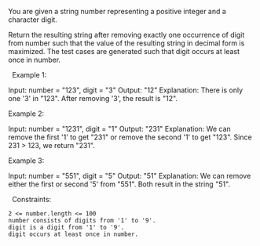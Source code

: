 You are given a string number representing a positive integer and a character digit.

Return the resulting string after removing exactly one occurrence of digit from number such that the value of the resulting string in decimal form is maximized. The test cases are generated such that digit occurs at least once in number.

 
Example 1:

Input: number = "123", digit = "3"
Output: "12"
Explanation: There is only one '3' in "123". After removing '3', the result is "12".


Example 2:

Input: number = "1231", digit = "1"
Output: "231"
Explanation: We can remove the first '1' to get "231" or remove the second '1' to get "123".
Since 231 > 123, we return "231".


Example 3:

Input: number = "551", digit = "5"
Output: "51"
Explanation: We can remove either the first or second '5' from "551".
Both result in the string "51".


 
Constraints:


	2 <= number.length <= 100
	number consists of digits from '1' to '9'.
	digit is a digit from '1' to '9'.
	digit occurs at least once in number.

